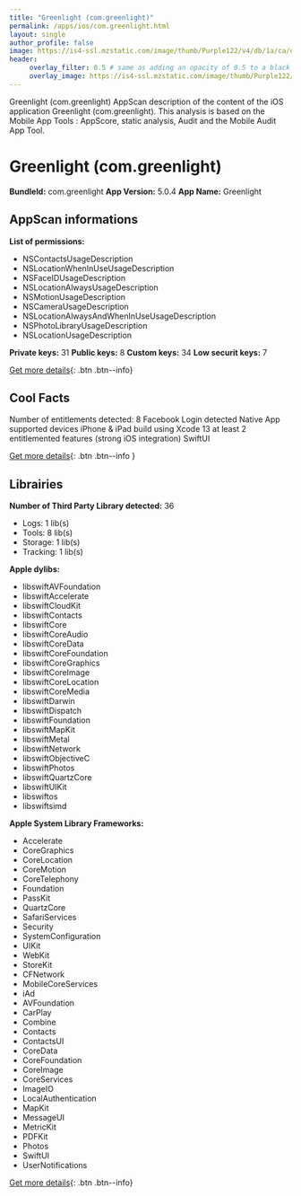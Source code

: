 ```yaml
---
title: "Greenlight (com.greenlight)"
permalink: /apps/ios/com.greenlight.html
layout: single
author_profile: false
image: https://is4-ssl.mzstatic.com/image/thumb/Purple122/v4/db/1a/ca/db1aca9d-d71c-8920-8655-15a050d6120c/AppIcon-0-0-1x_U007emarketing-0-0-0-7-0-0-sRGB-0-0-0-GLES2_U002c0-512MB-85-220-0-0.png/512x512bb.jpg
header: 
     overlay_filter: 0.5 # same as adding an opacity of 0.5 to a black background
     overlay_image: https://is4-ssl.mzstatic.com/image/thumb/Purple122/v4/db/1a/ca/db1aca9d-d71c-8920-8655-15a050d6120c/AppIcon-0-0-1x_U007emarketing-0-0-0-7-0-0-sRGB-0-0-0-GLES2_U002c0-512MB-85-220-0-0.png/512x512bb.jpg
---
```

Greenlight (com.greenlight) AppScan description of the content of the iOS application Greenlight (com.greenlight). This analysis is based on the Mobile App Tools : AppScore, static analysis, Audit and the Mobile Audit App Tool.

# Greenlight (com.greenlight)

**BundleId:** com.greenlight
**App Version:** 5.0.4
**App Name:** Greenlight


## AppScan informations 

**List of permissions:** 
- NSContactsUsageDescription
- NSLocationWhenInUseUsageDescription
- NSFaceIDUsageDescription
- NSLocationAlwaysUsageDescription
- NSMotionUsageDescription
- NSCameraUsageDescription
- NSLocationAlwaysAndWhenInUseUsageDescription
- NSPhotoLibraryUsageDescription
- NSLocationUsageDescription
  
  
**Private keys:** 31
**Public keys:** 8
**Custom keys:** 34
**Low securit keys:** 7
  
[Get more details](/pricing.html){: .btn .btn--info}

## Cool Facts

Number of entitlements detected: 8
Facebook Login detected
Native App
supported devices iPhone & iPad
build using Xcode 13
at least 2 entitlemented features (strong iOS integration)
SwiftUI
  
[Get more details](/pricing.html){: .btn .btn--info }

## Librairies 
**Number of Third Party Library detected:** 36
- Logs: 1 lib(s)
- Tools: 8 lib(s)
- Storage: 1 lib(s)
- Tracking: 1 lib(s)


**Apple dylibs:**
- libswiftAVFoundation
- libswiftAccelerate
- libswiftCloudKit
- libswiftContacts
- libswiftCore
- libswiftCoreAudio
- libswiftCoreData
- libswiftCoreFoundation
- libswiftCoreGraphics
- libswiftCoreImage
- libswiftCoreLocation
- libswiftCoreMedia
- libswiftDarwin
- libswiftDispatch
- libswiftFoundation
- libswiftMapKit
- libswiftMetal
- libswiftNetwork
- libswiftObjectiveC
- libswiftPhotos
- libswiftQuartzCore
- libswiftUIKit
- libswiftos
- libswiftsimd


**Apple System Library Frameworks:**
- Accelerate
- CoreGraphics
- CoreLocation
- CoreMotion
- CoreTelephony
- Foundation
- PassKit
- QuartzCore
- SafariServices
- Security
- SystemConfiguration
- UIKit
- WebKit
- StoreKit
- CFNetwork
- MobileCoreServices
- iAd
- AVFoundation
- CarPlay
- Combine
- Contacts
- ContactsUI
- CoreData
- CoreFoundation
- CoreImage
- CoreServices
- ImageIO
- LocalAuthentication
- MapKit
- MessageUI
- MetricKit
- PDFKit
- Photos
- SwiftUI
- UserNotifications


  
[Get more details](/pricing.html){: .btn .btn--info}

